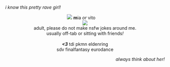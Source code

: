 <i>i know this pretty rave girl!</i>
<p align="center">
  <img src="https://files.catbox.moe/h9r8pj.png">
<b>m</b>ia  <i>or</i>  vito‎ ‎ ‎ ‎ ‎ ‎ ‎ 
<br><img src="https://files.catbox.moe/maaimg.png">
<br>adult, please do not make nsfw jokes around me.
  <br> usually off-tab or sitting with friends<i>!</i>
  <br><br> <i><b><3</b></i> tdi pkmn eldenring
    <br> sdv finalfantasy eurodance
</p>
<p align="right">
<i>always think about her!</i>
</p>

